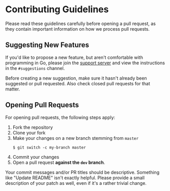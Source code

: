 # Contributing Guidelines

Please read these guidelines carefully before opening a pull request, as they contain important information on how we
process pull requests.

## Suggesting New Features

If you'd like to propose a new feature, but aren't comfortable with programming in Go, please join the
[support server](https://discord.gg/4udtcA5) and view the instructions in the `#suggestions` channel.

Before creating a new suggestion, make sure it hasn't already been suggested or pull requested.
Also check closed pull requests for that matter.

## Opening Pull Requests

For opening pull requests, the following steps apply:

1. Fork the repository
2. Clone your fork
3. Make your changes on a new branch stemming from `master` 
	 ```shell
	 $ git switch -c my-branch master
	 ```
4. Commit your changes
5. Open a pull request **against the `dev` branch**.

Your commit messages and/or PR titles should be descriptive. Something like "Update README" isn't exactly helpful.
Please provide a small description of your patch as well, even if it's a rather trivial change.
